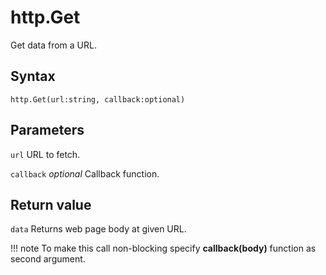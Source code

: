 # http.Get
Get data from a URL.

## Syntax
```
http.Get(url:string, callback:optional)
```

## Parameters
```url``` URL to fetch.

```callback``` _optional_ Callback function.

## Return value

```data``` Returns web page body at given URL.

!!! note
	To make this call non-blocking specify **callback(body)** function as second
	argument.
